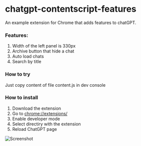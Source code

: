 # chatgpt-contentscript-features
An example extension for Chrome that adds features to chatGPT.

### Features:
1) Width of the left panel is 330px
2) Archive button that hide a chat
3) Auto load chats
4) Search by title

### How to try
Just copy content of file content.js in dev console

### How to install
1) Download the extension
2) Go to [chrome://extensions/](chrome://extensions/)
3) Enable developer mode
4) Select directiry with the extension
5) Reload ChatGPT page

![Screenshot](https://downloader.disk.yandex.ru/preview/34ef6c4b639ca4196b8c1601153d9da1b696df69a7d497e430d68d900c963846/6425f73d/hvocdHQ_2ZJ1LLElG4wA627P8EZlSDP9eABMwKv_xuuISiPaUZtU_C_czzXMuw7c5-EmdbXVR8Wwc7NqQ1HVYg%3D%3D?uid=0&filename=2023-03-30_19-54-01.png&disposition=inline&hash=&limit=0&content_type=image%2Fpng&owner_uid=0&tknv=v2&size=2048x2048)
